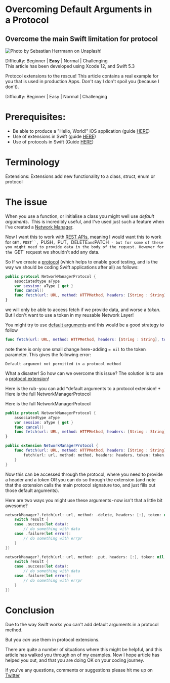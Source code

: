 # Overcoming Default Arguments in a Protocol
## Overcome the main Swift limitation for protocol

![Photo by Sebastian Herrmann on Unsplash!](Images/0*UzQ0Cqb-1ag7fc4b.jpeg)

Difficulty: Beginner | **Easy** | Normal | Challenging<br/>
This article has been developed using Xcode 12, and Swift 5.3

Protocol extensions to the rescue!
This article contains a real example for you that is used in production Apps. Don't say I don't spoil you (because I don't).

Difficulty: Beginner | Easy | Normal | Challenging

# Prerequisites:
- Be able to produce a "Hello, World!" iOS application (guide [HERE](https://medium.com/@stevenpcurtis.sc/your-first-swift-application-without-a-mac-79598ad839f8))
- Use of extensions in Swift (guide [HERE](https://medium.com/@stevenpcurtis.sc/extensions-in-swift-68cfb635688e))
- Use of protocols in Swift (Guide [HERE](https://medium.com/@stevenpcurtis.sc/protocols-in-swift-f46c31283b18))

# Terminology
Extensions: Extensions add new functionality to a class, struct, enum or protocol

# The issue
When you use a function, or initialise a class you might well use *default arguments*. 
This is incredibly useful, and I've used just such a feature when I've created a [Network Manager](https://medium.com/r/?url=https%3A%2F%2Fgithub.com%2Fstevencurtis%2FNetworkManager).

Now I want this to work with [REST APIs](https://medium.com/@stevenpcurtis.sc/rest-and-crud-ca5522bf3fc3), meaning I would want this to work for `GET,` `POST``, `PUSH`, `PUT`, `DELETE` and `PATCH` - but for some of these you might need to provide data in the body of the request. However for the `GET` request we shouldn't add any data.

So If we create a [protocol](https://medium.com/@stevenpcurtis.sc/protocols-in-swift-f46c31283b18) (which helps to enable good testing, and is the way we should be coding Swift applications after all) as follows:

```swift
public protocol NetworkManagerProtocol {
    associatedtype aType
    var session: aType { get }
    func cancel()
    func fetch(url: URL, method: HTTPMethod, headers: [String : String], token: String?, data: [String: Any]?, completionBlock: @escaping (Result<Data, Error>) -> Void)
}
```

we will only be able to access fetch if we provide data, and worse a *token*. But I don't want to use a token in my reusable Network Layer!

You might try to use [default arguments](https://medium.com/@stevenpcurtis.sc/default-arguments-in-swift-b5f3740e2259) and this would be a good strategy to follow

```swift
func fetch(url: URL, method: HTTPMethod, headers: [String : String], token: String? = nil, data: [String: Any]?, completionBlock: @escaping (Result<Data, Error>) -> Void)
```
note there is only one small change here - adding `= nil` to the token parameter. This gives the following error:

`Default argument not permitted in a protocol method`

What a disaster! So how can we overcome this issue?
The solution is to use a [protocol extension](https://medium.com/@stevenpcurtis.sc/protocol-extensions-in-swift-3c8b1127701e)!

Here is the rub - you can add *default arguments to a protocol extension! *
Here is the full NetworkManagerProtocol

Here is the full NetworkManagerProtocol

```swift
public protocol NetworkManagerProtocol {
    associatedtype aType
    var session: aType { get }
    func cancel()
    func fetch(url: URL, method: HTTPMethod, headers: [String : String], token: String?, data: [String: Any]?, completionBlock: @escaping (Result<Data, Error>) -> Void)
}

public extension NetworkManagerProtocol {
    func fetch(url: URL, method: HTTPMethod, headers: [String : String] = [:], token: String? = nil, data: [String: Any]? = nil, completionBlock: @escaping (Result<Data, Error>) -> Void) {
        fetch(url: url, method: method, headers: headers, token: token, data: data, completionBlock: completionBlock)
    }
}
```

Now this can be accessed through the protocol, where you need to provide a header and a token OR you can do so through the extension (and note that the extension calls the main protocol signature too, and just fills out those default arguments).

Here are two ways you might use these arguments - now isn't that a little bit awesome?

```swift
networkManager?.fetch(url: url, method: .delete, headers: [:], token: nil, data: nil, completionBlock: { result in
    switch result {
    case .success(let data):
        // do something with data
    case .failure(let error):
        // do something with errpr
    }
})

networkManager?.fetch(url: url, method: .put, headers: [:], token: nil, data: nil, completionBlock: { result in
    switch result {
    case .success(let data):
        // do something with data
    case .failure(let error):
        // do something with errpr
    }
})
```

# Conclusion
Due to the way Swift works you can't add default arguments in a protocol method.

But you *can* use them in protocol extensions. 

There are quite a number of situations where this might be helpful, and this article has walked you through on of my examples.
Now I hope article has helped you out, and that you are doing OK on your coding journey.

 If you've any questions, comments or suggestions please hit me up on [Twitter](https://twitter.com/stevenpcurtis) 